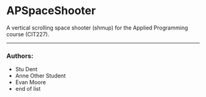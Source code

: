 # APSpaceShooter
A vertical scrolling space shooter (shmup) for the Applied Programming course (CIT227). 

----------------
### Authors:
- Stu Dent
- Anne Other Student
- Evan Moore
- end of list
